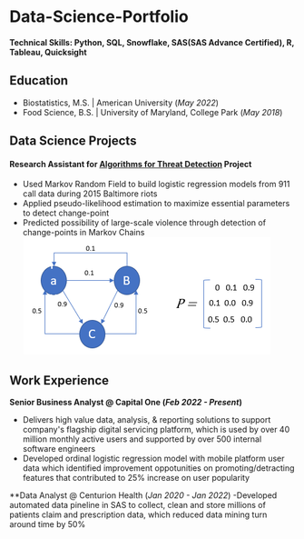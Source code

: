 # Data-Science-Portfolio
#### Technical Skills: Python, SQL, Snowflake, SAS(SAS Advance Certified), R, Tableau, Quicksight

## Education
- Biostatistics, M.S. | American University (_May 2022_)
- Food Science, B.S. | University of Maryland, College Park (_May 2018_)
  
## Data Science Projects
#### Research Assistant for [Algorithms for Threat Detection](https://new.nsf.gov/funding/opportunities/algorithms-threat-detection-atd) Project
-	Used Markov Random Field to build logistic regression models from 911 call data during 2015 Baltimore riots
-	Applied pseudo-likelihood estimation to maximize essential parameters to detect change-point 
-	Predicted possibility of large-scale violence through detection of change-points in Markov Chains
![Markov Chain](/assets/markov-chain2.jpg)


## Work Experience
**Senior Business Analyst @ Capital One (_Feb 2022 - Present_)**
- Delivers high value data, analysis, & reporting solutions to support company's flagship digital servicing platform, which is used by over 40 million monthly active users and supported by over 500 internal software engineers
- Developed ordinal logistic regression model with mobile platform user data which identified improvement oppotunities on promoting/detracting features that contributed to 25% increase on user popularity
  
**Data Analyst @ Centurion Health (_Jan 2020 - Jan 2022_)
-Developed automated data pineline in SAS to collect, clean and store millions of patients claim and prescription data, which reduced data mining turn around time by 50%
  

